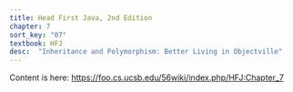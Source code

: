 ```yaml
---
title: Head First Java, 2nd Edition
chapter: 7
sort_key: "07"
textbook: HFJ
desc:  "Inheritance and Polymorphism: Better Living in Objectville"
---
```


Content is here: <https://foo.cs.ucsb.edu/56wiki/index.php/HFJ:Chapter_7>
